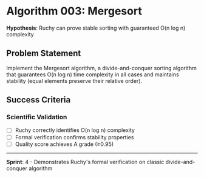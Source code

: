 # Algorithm 003: Mergesort

**Hypothesis**: Ruchy can prove stable sorting with guaranteed O(n log n) complexity

## Problem Statement

Implement the Mergesort algorithm, a divide-and-conquer sorting algorithm that guarantees O(n log n) time complexity in all cases and maintains stability (equal elements preserve their relative order).

## Success Criteria

### Scientific Validation
- [ ] Ruchy correctly identifies O(n log n) complexity
- [ ] Formal verification confirms stability properties  
- [ ] Quality score achieves A grade (≥0.95)

---

**Sprint**: 4 - Demonstrates Ruchy's formal verification on classic divide-and-conquer algorithm